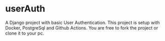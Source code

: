 # userAuth
A Django project with basic User Authentication. This project is setup with Docker, PostgreSql and Github Actions. You are free to fork the project or clone it to your pc.
